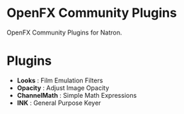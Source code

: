 # OpenFX Community Plugins
OpenFX Community Plugins for Natron.

# Plugins

 * **Looks** : Film Emulation Filters
 * **Opacity** : Adjust Image Opacity
 * **ChannelMath** : Simple Math Expressions
 * **INK** : General Purpose Keyer

